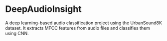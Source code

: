 # DeepAudioInsight
A deep learning-based audio classification project using the UrbanSound8K dataset. It extracts MFCC features from audio files and classifies them using CNN.
